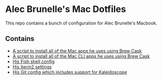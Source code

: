 # Alec Brunelle's Mac Dotfiles

This repo contains a bunch of configuration for Alec Brunelle's
Macbook.

## Contains

* [A script to install all of the Mac apps he uses using Brew Cask](./install_brew_cask_apps.sh)
* [A script to install all of the Mac CLI apps he uses using Brew Cask](./install_brew_apps.sh)
* [His Fish shell config](.config/fish/config.fish)
* [His iterm2 settings](./alec-brunelle-iterm2.json)
* [His Git config which includes support for Kaleidoscope](./.gitconfig)
